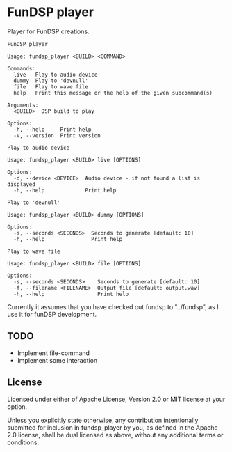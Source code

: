 # FunDSP player

Player for FunDSP creations.

```
FunDSP player

Usage: fundsp_player <BUILD> <COMMAND>

Commands:
  live   Play to audio device
  dummy  Play to 'devnull'
  file   Play to wave file
  help   Print this message or the help of the given subcommand(s)

Arguments:
  <BUILD>  DSP build to play

Options:
  -h, --help     Print help
  -V, --version  Print version
```

```
Play to audio device

Usage: fundsp_player <BUILD> live [OPTIONS]

Options:
  -d, --device <DEVICE>  Audio device - if not found a list is displayed
  -h, --help             Print help
```

```
Play to 'devnull'

Usage: fundsp_player <BUILD> dummy [OPTIONS]

Options:
  -s, --seconds <SECONDS>  Seconds to generate [default: 10]
  -h, --help               Print help
```

```
Play to wave file

Usage: fundsp_player <BUILD> file [OPTIONS]

Options:
  -s, --seconds <SECONDS>    Seconds to generate [default: 10]
  -f, --filename <FILENAME>  Output file [default: output.wav]
  -h, --help                 Print help
```

Currently it assumes that you have checked out fundsp to "../fundsp", as I use
it for funDSP development.

## TODO

- Implement file-command
- Implement some interaction

## License

Licensed under either of Apache License, Version 2.0 or MIT license at your
option.

Unless you explicitly state otherwise, any contribution intentionally submitted
for inclusion in fundsp_player by you, as defined in the Apache-2.0 license, shall be
dual licensed as above, without any additional terms or conditions.
